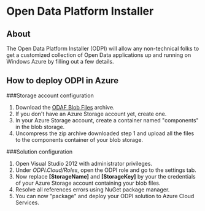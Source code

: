 Open Data Platform Installer
============================

About
-----

The Open Data Platform Installer (ODPI) will allow any non-technical folks to get a customized collection of Open Data applications up and running on Windows Azure by filling out a few details.


How to deploy ODPI in Azure
---------------------------

###Storage account configuration

1. Download the [ODAF Blob Files](http://frogdidata.blob.core.windows.net/public/ODAF_Blob_Files.zip) archive.
2. If you don't have an Azure Storage account yet, create one.
3. In your Azure Storage account, create a container named "components" in the blob storage.
4. Uncompress the zip archive downloaded step 1 and upload all the files to the components container of your blob storage.

###Solution configuration

1. Open Visual Studio 2012 with administrator privileges.
2. Under *ODPI.Cloud/Roles*, open the ODPI role and go to the settings tab.
3. Now replace **[StorageName]** and **[StorageKey]** by your the credentials of your Azure Storage account containing your blob files.
4. Resolve all references errors using NuGet package manager.
5. You can now "package" and deploy your ODPI solution to Azure Cloud Services.
